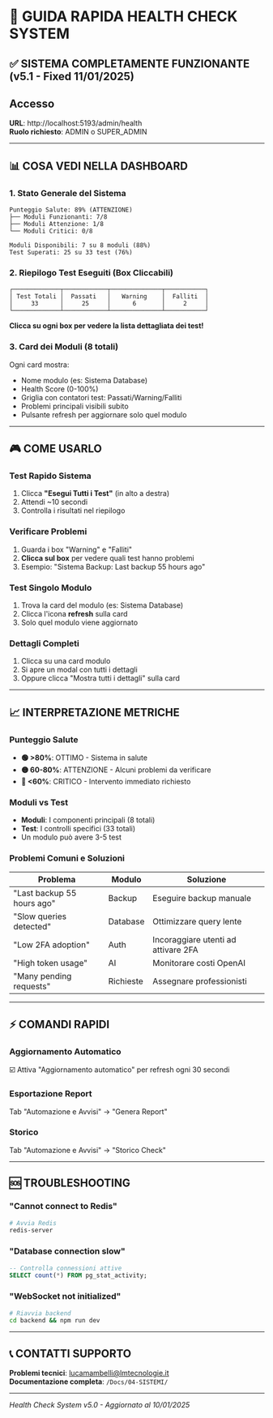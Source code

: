 # 🚀 GUIDA RAPIDA HEALTH CHECK SYSTEM
## ✅ SISTEMA COMPLETAMENTE FUNZIONANTE (v5.1 - Fixed 11/01/2025)

## Accesso
**URL**: http://localhost:5193/admin/health  
**Ruolo richiesto**: ADMIN o SUPER_ADMIN

---

## 📊 COSA VEDI NELLA DASHBOARD

### 1. Stato Generale del Sistema
```
Punteggio Salute: 89% (ATTENZIONE)
├── Moduli Funzionanti: 7/8
├── Moduli Attenzione: 1/8  
└── Moduli Critici: 0/8

Moduli Disponibili: 7 su 8 moduli (88%)
Test Superati: 25 su 33 test (76%)
```

### 2. Riepilogo Test Eseguiti (Box Cliccabili)
```
┌─────────────┬────────────┬──────────────┬───────────┐
│ Test Totali │  Passati   │   Warning    │  Falliti  │
│     33      │     25     │      6       │     2     │
└─────────────┴────────────┴──────────────┴───────────┘
```
**Clicca su ogni box per vedere la lista dettagliata dei test!**

### 3. Card dei Moduli (8 totali)
Ogni card mostra:
- Nome modulo (es: Sistema Database)
- Health Score (0-100%)
- Griglia con contatori test: Passati/Warning/Falliti
- Problemi principali visibili subito
- Pulsante refresh per aggiornare solo quel modulo

---

## 🎮 COME USARLO

### Test Rapido Sistema
1. Clicca **"Esegui Tutti i Test"** (in alto a destra)
2. Attendi ~10 secondi
3. Controlla i risultati nel riepilogo

### Verificare Problemi
1. Guarda i box "Warning" e "Falliti"
2. **Clicca sul box** per vedere quali test hanno problemi
3. Esempio: "Sistema Backup: Last backup 55 hours ago"

### Test Singolo Modulo
1. Trova la card del modulo (es: Sistema Database)
2. Clicca l'icona **refresh** sulla card
3. Solo quel modulo viene aggiornato

### Dettagli Completi
1. Clicca su una card modulo
2. Si apre un modal con tutti i dettagli
3. Oppure clicca "Mostra tutti i dettagli" sulla card

---

## 📈 INTERPRETAZIONE METRICHE

### Punteggio Salute
- **🟢 >80%**: OTTIMO - Sistema in salute
- **🟡 60-80%**: ATTENZIONE - Alcuni problemi da verificare
- **🔴 <60%**: CRITICO - Intervento immediato richiesto

### Moduli vs Test
- **Moduli**: I componenti principali (8 totali)
- **Test**: I controlli specifici (33 totali)
- Un modulo può avere 3-5 test

### Problemi Comuni e Soluzioni

| Problema | Modulo | Soluzione |
|----------|--------|-----------|
| "Last backup 55 hours ago" | Backup | Eseguire backup manuale |
| "Slow queries detected" | Database | Ottimizzare query lente |
| "Low 2FA adoption" | Auth | Incoraggiare utenti ad attivare 2FA |
| "High token usage" | AI | Monitorare costi OpenAI |
| "Many pending requests" | Richieste | Assegnare professionisti |

---

## ⚡ COMANDI RAPIDI

### Aggiornamento Automatico
☑️ Attiva "Aggiornamento automatico" per refresh ogni 30 secondi

### Esportazione Report
Tab "Automazione e Avvisi" → "Genera Report"

### Storico
Tab "Automazione e Avvisi" → "Storico Check"

---

## 🆘 TROUBLESHOOTING

### "Cannot connect to Redis"
```bash
# Avvia Redis
redis-server
```

### "Database connection slow"
```sql
-- Controlla connessioni attive
SELECT count(*) FROM pg_stat_activity;
```

### "WebSocket not initialized"
```bash
# Riavvia backend
cd backend && npm run dev
```

---

## 📞 CONTATTI SUPPORTO

**Problemi tecnici**: lucamambelli@lmtecnologie.it  
**Documentazione completa**: `/Docs/04-SISTEMI/`

---

*Health Check System v5.0 - Aggiornato al 10/01/2025*
